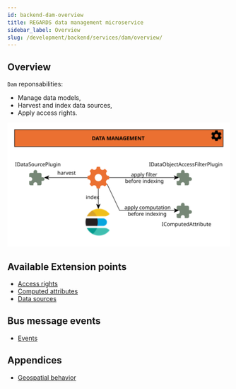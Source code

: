 ```yaml
---
id: backend-dam-overview
title: REGARDS data management microservice
sidebar_label: Overview
slug: /development/backend/services/dam/overview/
---
```



## Overview

`Dam` reponsabilities:

* Manage data models,
* Harvest and index data sources,
* Apply access rights.

![Ingest plugins](/schemas/microservices/dam.svg)

## Available Extension points

* [Access rights](plugins/access-rights-plugins.md)
* [Computed attributes](plugins/computed-attribute-plugins.md)
* [Data sources](plugins/data-source-plugins.md)

## Bus message events

 * [Events](events/events.md)

## Appendices

* [Geospatial behavior](geo.md)
